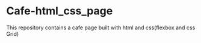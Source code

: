 # Cafe-html_css_page
This repository contains a cafe page built with html and css(flexbox and css Grid)
